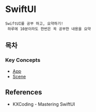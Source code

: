 
# SwiftUI
```
SwiftUI를 공부 하고, 요약하기!
 하루에 10분이라도 한번은 꼭 공부한 내용을 요약
```
## 목차

### Key Concepts
 - [App](./KeyConcepts/App.md)
 - [Scene](./KeyConcepts/Scene.md)

## References
 - KXCoding - Mastering SwiftUI
